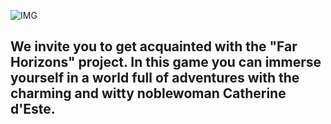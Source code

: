 ![IMG](https://sun9-77.userapi.com/impg/7Cg5wIc6TFzlA3otyTmgw5Rc1BwLmX1-24KvRA/KPuTtfr42Sw.jpg?size=1280x720&quality=95&sign=c1c5bacd96de879e26bae5969186c9cb)

## We invite you to get acquainted with the "Far Horizons" project. In this game you can immerse yourself in a world full of adventures with the charming and witty noblewoman Catherine d'Este.
